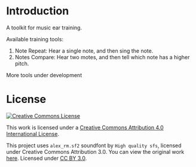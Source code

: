 # Introduction

A toolkit for music ear training.

Available training tools:
1. Note Repeat: Hear a single note, and then sing the note.
2. Notes Compare: Hear two motes, and then tell which note has a higher pitch.

More tools under development

# License

[![Creative Commons License](https://i.creativecommons.org/l/by/4.0/88x31.png)](https://creativecommons.org/licenses/by/4.0/)

This work is licensed under a [Creative Commons Attribution 4.0 International License](https://creativecommons.org/licenses/by/4.0/).

This project uses `alex_rm.sf2` soundfont by `High quality sfs`, licensed under Creative Commons Attribution 3.0. 
You can view the original work [here](https://musical-artifacts.com/artifacts/1390). Licensed under [CC BY 3.0](https://creativecommons.org/licenses/by/3.0/).

